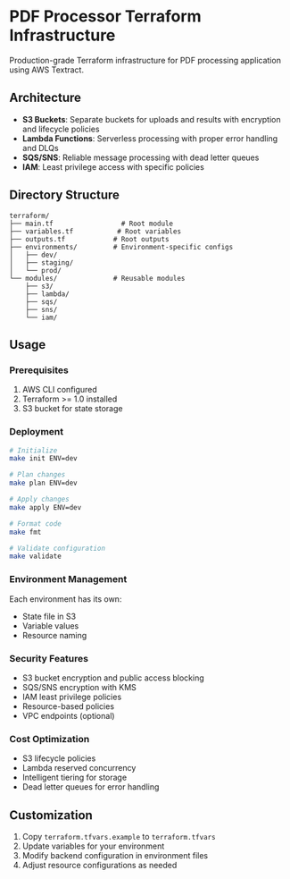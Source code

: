 # PDF Processor Terraform Infrastructure

Production-grade Terraform infrastructure for PDF processing application using AWS Textract.

## Architecture

- **S3 Buckets**: Separate buckets for uploads and results with encryption and lifecycle policies
- **Lambda Functions**: Serverless processing with proper error handling and DLQs
- **SQS/SNS**: Reliable message processing with dead letter queues
- **IAM**: Least privilege access with specific policies

## Directory Structure

```
terraform/
├── main.tf                 # Root module
├── variables.tf           # Root variables
├── outputs.tf            # Root outputs
├── environments/         # Environment-specific configs
│   ├── dev/
│   ├── staging/
│   └── prod/
└── modules/              # Reusable modules
    ├── s3/
    ├── lambda/
    ├── sqs/
    ├── sns/
    └── iam/
```

## Usage

### Prerequisites

1. AWS CLI configured
2. Terraform >= 1.0 installed
3. S3 bucket for state storage

### Deployment

```bash
# Initialize
make init ENV=dev

# Plan changes
make plan ENV=dev

# Apply changes
make apply ENV=dev

# Format code
make fmt

# Validate configuration
make validate
```

### Environment Management

Each environment has its own:
- State file in S3
- Variable values
- Resource naming

### Security Features

- S3 bucket encryption and public access blocking
- SQS/SNS encryption with KMS
- IAM least privilege policies
- Resource-based policies
- VPC endpoints (optional)

### Cost Optimization

- S3 lifecycle policies
- Lambda reserved concurrency
- Intelligent tiering for storage
- Dead letter queues for error handling

## Customization

1. Copy `terraform.tfvars.example` to `terraform.tfvars`
2. Update variables for your environment
3. Modify backend configuration in environment files
4. Adjust resource configurations as needed